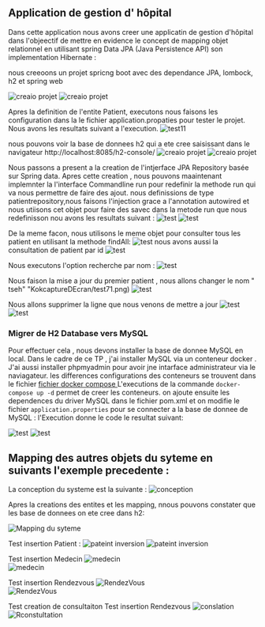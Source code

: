 
## Application de gestion d' hôpital
Dans cette application nous avons creer une applicatin de  gestion d'hôpital  dans l'objeectif de 
mettre en evidence le concept de mapping objet relationnel en utilisant spring Data 
 JPA (Java Persistence API)   son implementation Hibernate : 

nous creeoons un projet spricng boot avec des dependance  JPA, lombock, h2 et spring web

![creaio projet ](captureDEcran/img1.png)
![creaio projet ](captureDEcran/img2.png)

Apres la definition de  l'entite  Patient,  executons  nous faisons les configuration dans la le fichier 
application.propaties pour  tester le projet. Nous avons les resultats suivant a l'execution.
![test11](captureDEcran/test11.png)

nous pouvons voir la base de donnees h2 qui a ete cree saisissant dans le navigateur http://localhost:8085/h2-console/
![creaio projet ](captureDEcran/test12.png)
![creaio projet ](captureDEcran/test13.png)


Nous passons a present a la creation de l'intjerface JPA Repository basée sur Spring data. Apres cette creation , nous pouvons maaintenant  implemnter la 
l'interface Commandline run pour redefinir la methode run qui va nous permettre de faire des ajout.
nous definissions de type patientrepository,nous faisons l'injection grace a l'annotation autowired et nous utiisons cet objet pour faire  des savec dans la metode run que nous redefinisson
nou avons les resultats suivant :
![test](captureDEcran/test32.png)
![test](captureDEcran/test31.png)

De la meme facon, nous utilisons le meme objet pour  consulter tous les patient en utilisant 
 la methode findAll:
![test](captureDEcran/test41.png)
 nous avons aussi la consultation de patient par id
![test](captureDEcran/test51.png)

 Nous executons l'option recherche  par nom :
 ![test](captureDEcran/test61.png)

Nous faison la mise a jour du premier patient , nous 
allons changer le nom " tseh" "KokcaptureDEcran/test71.png)
![test](captureDEcran/test72.png)


Nous allons supprimer la ligne que nous venons de mettre a jour
![test](captureDEcran/test81.png)
![test](captureDEcran/test82.png)

### Migrer de H2 Database vers MySQL
 Pour effectuer cela , nous devons  installer la base de donnee MySQL en local. Dans le cadre de ce TP ,
j'ai installer MySQL  via un conteneur docker . J'ai aussi installer phpmyadmin pour avoir jne intarface administrateur 
via le naviagateur. les differences configurations des conteneurs se trouvent dans le fichier [fichier docker compose ](docker-compose.yml)
L'executions de la commande ```docker-compose up -d``` permet de  creer les conteneurs. on ajoute ensuite les dependences du driver MySQL dans 
le fichier pom.xml et on modifie  le fichier ```application.properties``` pour se connecter a la base de donnee de MySQL : 
  l'Execution donne le code  le resultat suivant: 

![test](captureDEcran/test91.png)
![test](captureDEcran/test92.png)


##   Mapping des autres objets du syteme en suivants l'exemple precedente :

La conception du systeme est la suivante : 
![conception](./captureDEcran/conception.png)
 

Apres la creations des entites et les mapping, nnous pouvons constater que les base  de donnees on ete cree dans h2: 

![Mapping du syteme](./captureDEcran/test10.png)

Test insertion Patient :
![pateint inversion](./captureDEcran/test111.png)
![pateint inversion](./captureDEcran/test112.png)

Test insertion Medecin 
![medecin](./captureDEcran/test121.png)  
![medecin](./captureDEcran/test122.png)  

Test insertion  Rendezvous
![RendezVous](./captureDEcran/test131.png)  
![RendezVous](./captureDEcran/test132.png)  

Test creation de consultaiton
Test insertion  Rendezvous
![conslation](./captureDEcran/test141.png)  
![Rconstultation](./captureDEcran/test142.png)  






